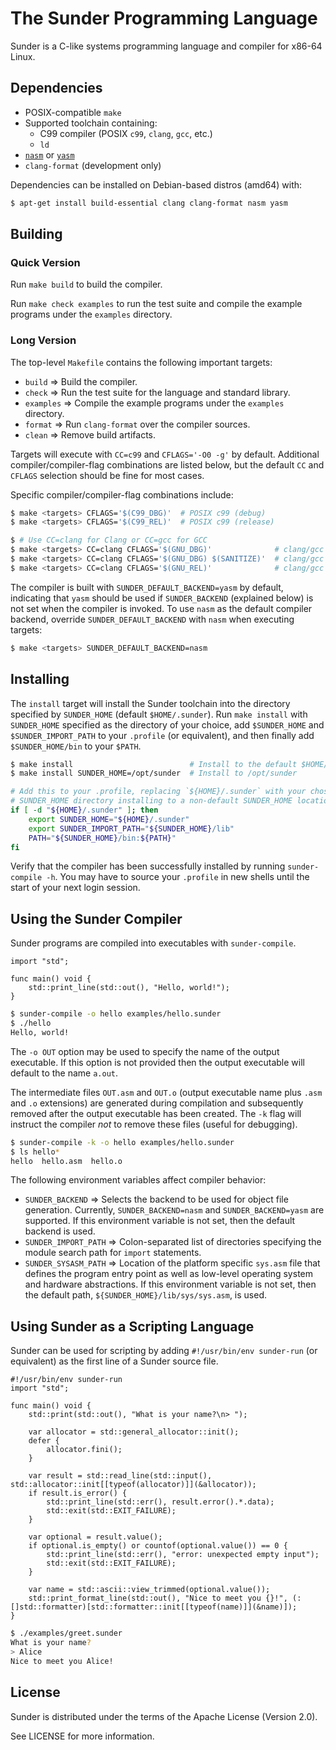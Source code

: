 # The Sunder Programming Language
Sunder is a C-like systems programming language and compiler for x86-64 Linux.

## Dependencies
+ POSIX-compatible `make`
+ Supported toolchain containing:
  + C99 compiler (POSIX `c99`, `clang`, `gcc`, etc.)
  + `ld`
+ [`nasm`](https://www.nasm.us/) or [`yasm`](https://yasm.tortall.net/)
+ `clang-format` (development only)

Dependencies can be installed on Debian-based distros (amd64) with:

```sh
$ apt-get install build-essential clang clang-format nasm yasm
```

## Building
### Quick Version
Run `make build` to build the compiler.

Run `make check examples` to run the test suite and compile the example
programs under the `examples` directory.

### Long Version
The top-level `Makefile` contains the following important targets:

+ `build` => Build the compiler.
+ `check` => Run the test suite for the language and standard library.
+ `examples` => Compile the example programs under the `examples` directory.
+ `format` => Run `clang-format` over the compiler sources.
+ `clean` => Remove build artifacts.

Targets will execute with `CC=c99` and `CFLAGS='-O0 -g'` by default. Additional
compiler/compiler-flag combinations are listed below, but the default `CC` and
`CFLAGS` selection should be fine for most cases.

Specific compiler/compiler-flag combinations include:

```sh
$ make <targets> CFLAGS='$(C99_DBG)'  # POSIX c99 (debug)
$ make <targets> CFLAGS='$(C99_REL)'  # POSIX c99 (release)

$ # Use CC=clang for Clang or CC=gcc for GCC
$ make <targets> CC=clang CFLAGS='$(GNU_DBG)'              # clang/gcc (debug)
$ make <targets> CC=clang CFLAGS='$(GNU_DBG) $(SANITIZE)'  # clang/gcc (debug with Address Sanitizer)
$ make <targets> CC=clang CFLAGS='$(GNU_REL)'              # clang/gcc (release)
```

The compiler is built with `SUNDER_DEFAULT_BACKEND=yasm` by default, indicating
that `yasm` should be used if `SUNDER_BACKEND` (explained below) is not set
when the compiler is invoked. To use `nasm` as the default compiler backend,
override `SUNDER_DEFAULT_BACKEND` with `nasm` when executing targets:

```sh
$ make <targets> SUNDER_DEFAULT_BACKEND=nasm
```

## Installing
The `install` target will install the Sunder toolchain into the directory
specified by `SUNDER_HOME` (default `$HOME/.sunder`). Run `make install` with
`SUNDER_HOME` specified as the directory of your choice, add `$SUNDER_HOME` and
`$SUNDER_IMPORT_PATH` to your `.profile` (or equivalent), and then finally add
`$SUNDER_HOME/bin` to your `$PATH`.

```sh
$ make install                          # Install to the default $HOME/.sunder
$ make install SUNDER_HOME=/opt/sunder  # Install to /opt/sunder
```

```sh
# Add this to your .profile, replacing `${HOME}/.sunder` with your chosen
# SUNDER_HOME directory installing to a non-default SUNDER_HOME location.
if [ -d "${HOME}/.sunder" ]; then
    export SUNDER_HOME="${HOME}/.sunder"
    export SUNDER_IMPORT_PATH="${SUNDER_HOME}/lib"
    PATH="${SUNDER_HOME}/bin:${PATH}"
fi
```

Verify that the compiler has been successfully installed by running
`sunder-compile -h`. You may have to source your `.profile` in new shells until
the start of your next login session.

## Using the Sunder Compiler
Sunder programs are compiled into executables with `sunder-compile`.

```sunder
import "std";

func main() void {
    std::print_line(std::out(), "Hello, world!");
}
```

```sh
$ sunder-compile -o hello examples/hello.sunder
$ ./hello
Hello, world!
```

The `-o OUT` option may be used to specify the name of the output executable.
If this option is not provided then the output executable will default to the
name `a.out`.

The intermediate files `OUT.asm` and `OUT.o` (output executable name plus
`.asm` and `.o` extensions) are generated during compilation and subsequently
removed after the output executable has been created. The `-k` flag will
instruct the compiler *not* to remove these files (useful for debugging).

```sh
$ sunder-compile -k -o hello examples/hello.sunder
$ ls hello*
hello  hello.asm  hello.o
```

The following environment variables affect compiler behavior:

+ `SUNDER_BACKEND` => Selects the backend to be used for object file
  generation. Currently, `SUNDER_BACKEND=nasm` and `SUNDER_BACKEND=yasm` are
  supported. If this environment variable is not set, then the default backend
  is used.
+ `SUNDER_IMPORT_PATH` => Colon-separated list of directories specifying the
  module search path for `import` statements.
+ `SUNDER_SYSASM_PATH` => Location of the platform specific `sys.asm` file that
  defines the program entry point as well as low-level operating system and
  hardware abstractions. If this environment variable is not set, then the
  default path, `${SUNDER_HOME}/lib/sys/sys.asm`, is used.

## Using Sunder as a Scripting Language
Sunder can be used for scripting by adding `#!/usr/bin/env sunder-run` (or
equivalent) as the first line of a Sunder source file.

```sunder
#!/usr/bin/env sunder-run
import "std";

func main() void {
    std::print(std::out(), "What is your name?\n> ");

    var allocator = std::general_allocator::init();
    defer {
        allocator.fini();
    }

    var result = std::read_line(std::input(), std::allocator::init[[typeof(allocator)]](&allocator));
    if result.is_error() {
        std::print_line(std::err(), result.error().*.data);
        std::exit(std::EXIT_FAILURE);
    }

    var optional = result.value();
    if optional.is_empty() or countof(optional.value()) == 0 {
        std::print_line(std::err(), "error: unexpected empty input");
        std::exit(std::EXIT_FAILURE);
    }

    var name = std::ascii::view_trimmed(optional.value());
    std::print_format_line(std::out(), "Nice to meet you {}!", (:[]std::formatter)[std::formatter::init[[typeof(name)]](&name)]);
}
```

```sh
$ ./examples/greet.sunder
What is your name?
> Alice
Nice to meet you Alice!
```

## License
Sunder is distributed under the terms of the Apache License (Version 2.0).

See LICENSE for more information.

